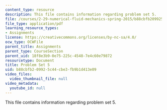 ```yaml
---
content_type: resource
description: This file contains information regarding problem set 5.
file: /courses/2-29-numerical-fluid-mechanics-spring-2015/b88cbfb209925c44cbe3fb9b1d413e09_MIT2_29S15_PS5_SP2015_v3.pdf
file_type: application/pdf
learning_resource_types:
- Assignments
license: https://creativecommons.org/licenses/by-nc-sa/4.0/
ocw_type: OCWFile
parent_title: Assignments
parent_type: CourseSection
parent_uid: 18f8e3b9-0e75-225c-4548-7e4c60e79872
resourcetype: Document
title: Problem Set 5
uid: b88cbfb2-0992-5c44-cbe3-fb9b1d413e09
video_files:
  video_thumbnail_file: null
video_metadata:
  youtube_id: null
---
```

This file contains information regarding problem set 5.